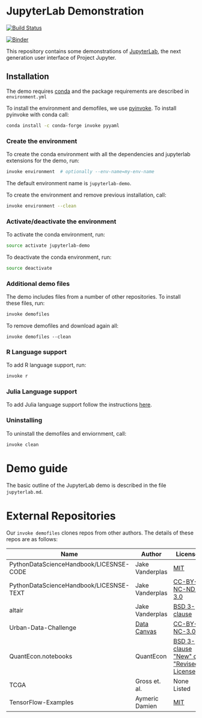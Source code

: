 # JupyterLab Demonstration

[![Build Status](https://travis-ci.org/jupyterlab/jupyterlab-demo.svg?branch=master)](https://travis-ci.org/jupyterlab/jupyterlab-demo)

[![Binder](https://beta.mybinder.org/badge.svg)](https://mybinder.org/v2/gh/jupyterlab/jupyterlab-demo/master?urlpath=lab/workspaces/demo)

This repository contains some demonstrations of
[JupyterLab](https://github.com/jupyter/jupyterlab), the next
generation user interface of Project Jupyter.

## Installation

The demo requires [conda](https://conda.io/miniconda.html) and the package
 requirements are described in `environment.yml`

To install the environment and demofiles, we use [pyinvoke](http://pyinvoke.org). To install pyinvoke with conda call:

```bash
conda install -c conda-forge invoke pyyaml
```

### Create the environment

To create the conda environment with all the dependencies and jupyterlab extensions for the demo, run:

```bash
invoke environment  # optionally --env-name=my-env-name
```

The default environment name is `jupyterlab-demo`.

To create the environment and remove previous installation, call:

```bash
invoke environment --clean
```

### Activate/deactivate the environment

To activate the conda environment, run:

```bash
source activate jupyterlab-demo
```

To deactivate the conda environment, run:

```bash
source deactivate
```

### Additional demo files

The demo includes files from a number of other repositories. To install these files,
run:

```bash
invoke demofiles
```

To remove demofiles and download again all:
```
invoke demofiles --clean
```

### R Language support

To add R language support, run:

```bash
invoke r
```

### Julia Language support

To add Julia language support follow the instructions [here](https://github.com/JuliaLang/IJulia.jl#installation).


### Uninstalling

To uninstall the demofiles and enviornment, call:

```
invoke clean
```

# Demo guide

The basic outline of the JupyterLab demo is described in the file `jupyterlab.md`.


# External Repositories

Our `invoke demofiles` clones repos from other authors.  The details of these repos are as follows:

| Name  | Author |License |
|---|---|---|
| PythonDataScienceHandbook/LICESNSE-CODE  | Jake Vanderplas  | [MIT](https://github.com/jakevdp/PythonDataScienceHandbook/blob/master/LICENSE-CODE)|
| PythonDataScienceHandbook/LICESNSE-TEXT   |  Jake Vanderplas | [CC-BY-NC-ND-3.0](https://github.com/jakevdp/PythonDataScienceHandbook/blob/master/LICENSE-TEXT) |
| altair   |  Jake Vanderplas | [BSD 3-clause](https://github.com/altair-viz/altair/blob/master/LICENSE) |
| Urban-Data-Challenge   |  [Data Canvas](http://datacanvas.org/) | [CC-BY-NC-3.0](http://datacanvas.org/public-transportation/) |
| QuantEcon.notebooks   |  QuantEcon | [BSD 3-clause "New" or "Revised" License](https://github.com/QuantEcon/QuantEcon.notebooks/blob/master/LICENSE) |
| TCGA   |  Gross et. al. | None Listed | None Listed |
| TensorFlow-Examples   |  Aymeric Damien | [MIT](https://github.com/aymericdamien/TensorFlow-Examples/blob/master/LICENSE) |
